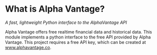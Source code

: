 # What is Alpha Vantage?
 _A fast, lightweight Python interface to the AlphaVantage API_

Alpha Vantage offers free realtime financial data and historical data. This module implements a python interface to the free API provided by Alpha Vantage. This project requires a free API key, which can be created at www.alphavantage.co.

